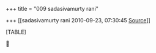 +++
title = "009 sadasivamurty rani"

+++
[[sadasivamurty rani	2010-09-23, 07:30:45 [Source](https://groups.google.com/g/bvparishat/c/YPWE6m0P3_U)]]



[TABLE]



